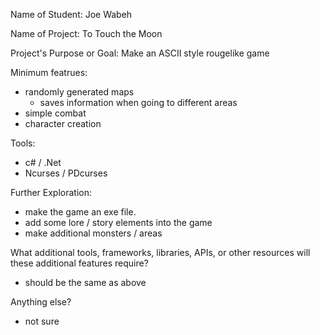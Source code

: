 Name of Student: Joe Wabeh

Name of Project: To Touch the Moon

Project's Purpose or Goal: Make an ASCII style rougelike game

Minimum featrues: 
- randomly generated maps 
  - saves information when going to different areas
- simple combat
- character creation


Tools:
- c# / .Net
- Ncurses / PDcurses


Further Exploration:
- make the game an exe file.
- add some lore / story elements into the game
- make additional monsters / areas

What additional tools, frameworks, libraries, APIs, or other resources will these additional features require?
- should be the same as above


Anything else?
- not sure
